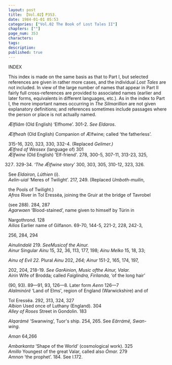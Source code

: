 ```yaml
---
layout: post
title: 【Vol.02】P353.
date: 1984-01-01 05:53
categories: ["Vol.02 The Book of Lost Tales II"]
chapters: [""]
page_num: 353
characters: 
tags: 
description: 
published: true
---
```


<p style="text-indent: 0;">
INDEX
</p>

This index is made on the same basis as that to Part I, but selected references are given in rather more cases, and the individual <I>Lost Tales</I> are not included. In view of the large number of names that appear in Part II fairly full cross-references are provided to associated names (earlier and later forms, equivalents in different languages, etc.). As in the index to Part I, the more important names occurring in <I>The Silmarillion</I> are not given explanatory definitions; and references sometimes include passages where the person or place is not actually named.

<I>Ælfliâm</I>   (Old English) ‘Elfhome’. 301-2. <I>See Eldaros</I>.

<I>Ælfheah</I>   (Old English) Companion of Ælfwine; called ‘the fatherless’.

315-16, 320, 323, 330, 332-4. (Replaced <I>Gelimer.)<BR>Ælfred of Wessex</I>     (language of) 301<BR><I>Ælfwine</I>   (Old English) 'Elf-friend'. 278, 300-5, 307-11, 313-23, 325,

327. 329-34. <I>‘The Ǽlfwine</I> story’ 300, 303, 305, 310-12, 323, 326.

See <I>Eldairon, Lúthien</I> (i).<BR><I>Aelin-uial</I>    ‘Meres of Twilight’. 217, 249. (Replaced <I>Umboth-muilin</I>,

the Pools of Twilight.)<BR><I>Afros</I>     River in Tol Eressëa, joining the Gruir at the bridge of Tavrobel

(see 288). 284, 287<BR><I>Agarwaen</I>     ‘Blood-stained’,    name   given   to   himself   by   Túrin in

Nargothrond. 128<BR><I>Ailios</I>     Earlier name of Gilfanon. 69-70, 144-5, 221-2, 228, 242-3,

256, 284, 294

<I>Ainulindalë</I>   219. <I>SeeMusicof the Ainur.<BR>Ainur</I>    Singular <I>Ainu</I> 15, 32, 36, 113, 177, 198; <I>Ainu Melko</I> 15, 18, 33;

<I>Ainu of Evil 22.</I> Plural <I>Ainu</I> 202, <I>264; Ainur</I> 151-2, 165, 174, 197,

202, 204, 218-19. <I>See GarAinion, Music ofthe Ainur, Valar.<BR>Airin</I>     Wife of Brodda; called <I>Faiglindra, Firilanda,</I> ‘of the long hair’

(90, 93). 89—91, 93, 126—8. Later form <I>Aenn</I> 126—7<BR><I>Alalminórë</I>   ‘Land of Elms', region of England (Warwickshire) and of

Tol Eressëa. 292, 313, 324, 327<BR><I>Albion</I>     Used once of Luthany (England). 304<BR><I>Alley of Roses</I>     Street in Gondolin. 183

<I>Alqarámë</I>   ‘Swanwing’, Tuor's ship. 254, 265. See <I>Eärrámë, Swan-<BR>wing</I>.

<I>Aman</I>   64,266

<I>Ambarkanta</I>   ‘Shape of the World’ (cosmological work). 325<BR><I>Amillo</I>    Youngest of the great Valar, called also <I>Ómar.</I> 279<BR><I>Amnon</I>    ‘the prophet’. 184. See I.172.

